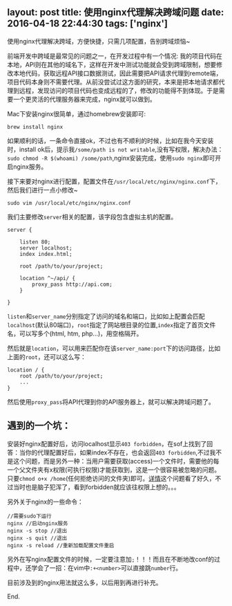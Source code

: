 layout: post
title: 使用nginx代理解决跨域问题
date: 2016-04-18 22:44:30
tags: ['nginx']
---

使用nginx代理解决跨域，方便快捷，只需几项配置，告别跨域烦恼~

<!--more-->

前端开发中跨域是最常见的问题之一，在开发过程中有一个情况: 我的项目代码在本地，API则在其他的域名下，这样在开发中测试功能就会受到跨域限制，想要修改本地代码，获取远程API接口数据测试，因此需要把API请求代理到remote端，项目代码本身则不需要代理。从前没尝试过这方面的研究，本来是把本地请求都代理到远程，发现访问的项目代码也变成远程的了，修改的功能得不到体现。于是需要一个更灵活的代理服务器来完成，nginx就可以做到。

Mac下安装nginx很简单，通过homebrew安装即可:


    brew install nginx

如果顺利的话，一条命令直接ok，不过也有不顺利的时候，比如在我今天安装时，install ok后，提示我`/some/path is not writable`,没有写权限，解决办法：`sudo chmod -R $(whoami) /some/path`,nginx安装完成，使用`sudo nginx`即可开启nginx服务。

接下来要对nginx进行配置，配置文件在`/usr/local/etc/nginx/nginx.conf`下，然后我们进行一点小修改~


    sudo vim /usr/local/etc/nginx/nginx.conf


我们主要修改`server`相关的配置，该字段包含虚拟主机的配置。


    server {
    
    	listen 80;
    	server localhost;
    	index index.html;
    	
    	root /path/to/your/project;
    	
    	location ^~/api/ {
    		proxy_pass http://api.com;
    	}
    
    }


`listen`和`server_name`分别指定了访问的域名和端口，比如如上配置会匹配`localhost`(默认80端口)，`root`指定了网站根目录的位置,`index`指定了首页文件名，可以写多个(html, htm, php...)，用空格隔开。

然后就是`location`，可以用来匹配你在该`server_name:port`下的访问路径，比如上面的`root`，还可以这么写：


    location / {
    	root /path/to/your/project;
    	...
    }


然后使用`proxy_pass`将API代理到你的API服务器上，就可以解决跨域问题了。

遇到的一个坑：
---
安装好nginx配置好后，访问localhost显示`403 forbidden`，在sof上找到了回答：当你的代理配置好后，如果index不存在，也会返回`403 forbidden`,不过我不是这个问题，而是另外一种：当用户需要获取(access)一个文件时，需要他的每一个父文件夹有x权限(可执行权限)才能获取到，这是一个很容易被忽略的问题。只要`chmod o+x /home`(任何拒绝访问的文件夹)即可。[详情](http://stackoverflow.com/questions/6795350/nginx-403-forbidden-for-all-files)这个问题看了好久，不过当时也是脑子犯浑了，看到forbidden就应该往权限上想的。。。

另外关于nginx的一些命令：


    //需要sudo下运行
    nginx //启动nginx服务
    nginx -s stop //退出
    nginx -s quit //退出
    nginx -s reload //重新加载配置文件重启


另外在写nginx配置文件的时候，一定要注意加`;`！！！而且在不断地改conf的过程中，还学会了一招：在vim中`:+<number>`可以直接跳`number`行。

目前涉及到的nginx用法就这么多，以后用到再进行补充。

End.




